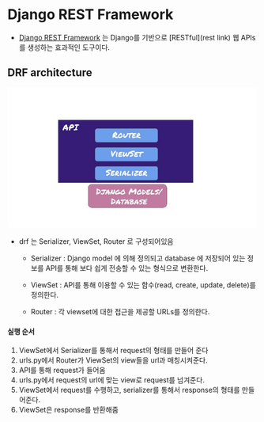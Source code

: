 # Django REST Framework

* [Django REST Framework](https://www.django-rest-framework.org/) 는 Django를 기반으로 [RESTful](rest link) 웹 APIs 를 생성하는 효과적인 도구이다.

## DRF architecture
![drf_architecture](/assets/drf_architecture.jpg)

* drf 는 Serializer, ViewSet, Router 로 구성되어있음

  * Serializer : Django model 에 의해 정의되고 database 에 저장되어 있는 정보를 API를 통해 보다 쉽게 전송할 수 있는 형식으로 변환한다.

  * ViewSet : API를 통해 이용할 수 있는 함수(read, create, update, delete)를 정의한다.

  * Router : 각 viewset에 대한 접근을 제공할 URLs를 정의한다.

#### 실행 순서
 1. ViewSet에서 Serializer를 통해서 request의 형태를 만들어 준다
 2. urls.py에서 Router가 ViewSet의 view들을 url과 매칭시켜준다.
 3. API를 통해 request가 들어옴
 4. urls.py에서 request의 url에 맞는 view로 request를 넘겨준다.
 5. ViewSet에서 request를 수행하고, serializer를 통해서 response의 형태를 만들어준다.
 6. ViewSet은 response를 반환해줌
